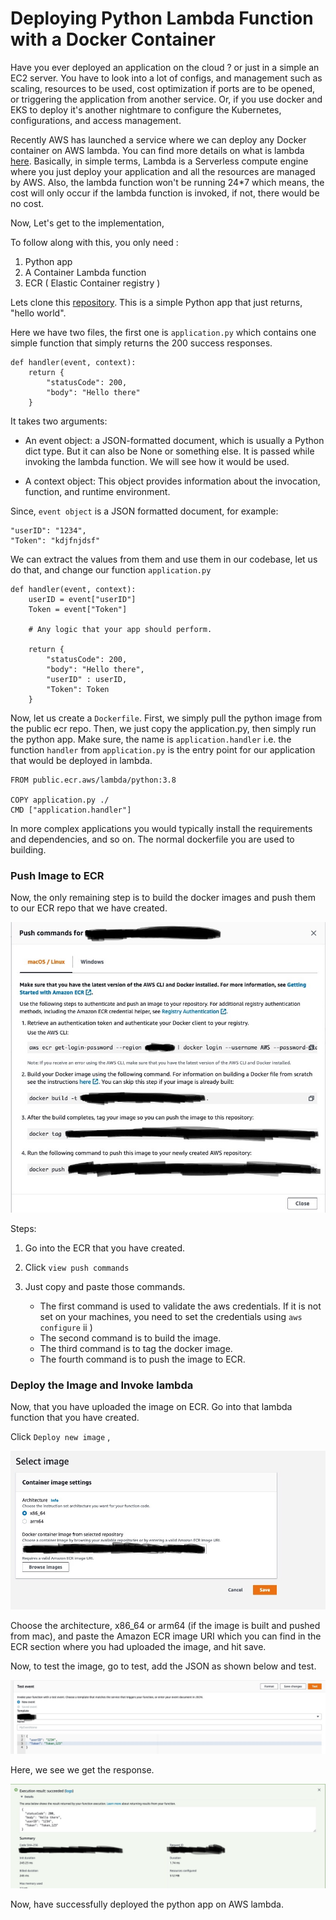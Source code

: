 # Deploying Python Lambda Function with a Docker Container 

Have you ever deployed an application on the cloud ? or just in a simple an EC2 server. You have to look into a lot of configs, and management such as scaling, resources to be used, cost optimization if ports are to be opened, or triggering the application from another service. Or, if you use docker and EKS to deploy it's another nightmare to configure the Kubernetes, configurations, and access management. 

Recently AWS has launched a service where we can deploy any Docker container on AWS lambda. You can find more details on what is lambda [here](https://aws.amazon.com/lambda/). Basically, in simple terms, Lambda is a Serverless compute engine where you just deploy your application and all the resources are managed by AWS. Also, the lambda function won't be running 24*7 which means, the cost will only occur if the lambda function is invoked, if not, there would be no cost. 

Now, Let's get  to the implementation,

To follow along with this, you only need :

1. Python app
2. A Container Lambda function
3. ECR ( Elastic Container registry )


Lets clone this [repository](https://github.com/prajinkhadka/aws-lambda-deploy-container-python). This is a simple Python app that just returns, "hello world".

Here we have two files, the first one is ```application.py``` which contains one simple function that simply returns the 200 success responses. 

```
def handler(event, context):
    return {
        "statusCode": 200,
        "body": "Hello there"
    }

```
It takes two arguments:

- An event object: a JSON-formatted document, which is usually a Python dict type. But it can also be None or something else. It is passed while invoking the lambda function. We will see how it would be used.

- A context object: This object provides information about the invocation, function, and runtime environment.


Since, ```event object``` is  a JSON formatted document, for example:

```
"userID": "1234",
"Token": "kdjfnjdsf"
```

We can extract the values from them and use them in our codebase, let us do that, and change our function ```application.py```


```
def handler(event, context):
    userID = event["userID"]
    Token = event["Token"]

    # Any logic that your app should perform.

    return {
        "statusCode": 200,
        "body": "Hello there",
        "userID" : userID,
        "Token": Token
    }

```

Now, let us create a ```Dockerfile```. First, we simply pull the python image from the public ecr repo. Then, we just copy the application.py, then simply run the python app.  Make sure, the name is ```application.handler``` i.e. the function ```handler``` from ```application.py``` is the entry point for our application that would be deployed in lambda.

```
FROM public.ecr.aws/lambda/python:3.8

COPY application.py ./ 
CMD ["application.handler"]

```

In more complex applications you would typically install the requirements and dependencies, and so on. The normal dockerfile you are used to building.


### Push Image to ECR 

Now, the only remaining step is to build the docker images and push them to our ECR repo that we have created.


![](https://raw.githubusercontent.com/prajinkhadka/aws-lambda-deploy-container-python/main/Image%2017-12-2021%20at%2009.15%202.jpg) 
 

Steps:
1. Go into the ECR that you have created.
2. Click ```view push commands``` 
3. Just copy and paste those commands. 

    - The first command is used to validate the aws credentials. If it is not set on your machines, you need  to set the credentials using ```aws configure```
    ii ) 
    - The second command is to build the image. 
    - The third command is to tag the docker image.
    - The fourth command is to push the image to ECR.


### Deploy the Image and Invoke lambda 

Now, that you have uploaded the image on ECR. Go into that lambda function that you have created.


Click ```Deploy new image``` , 

![](https://raw.githubusercontent.com/prajinkhadka/aws-lambda-deploy-container-python/main/Image%2017-12-2021%20at%2008.57.jpg) 
 
Choose the architecture, x86_64 or arm64 (if the image is built and pushed from mac), and paste the Amazon ECR image URI which you can find in the ECR section where you had uploaded the image, and hit save. 

Now, to test the image, go to test, add the JSON as shown below and test. 

![](https://raw.githubusercontent.com/prajinkhadka/aws-lambda-deploy-container-python/main/Image%2017-12-2021%20at%2009.03.jpg) 

Here, we see we get the response. 

![](https://raw.githubusercontent.com/prajinkhadka/aws-lambda-deploy-container-python/main/Image%2017-12-2021%20at%2009.04.jpg
)

Now, have successfully deployed the python app on AWS lambda.